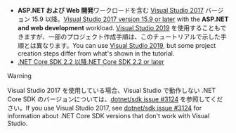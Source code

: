 * <span data-ttu-id="87404-101">**ASP.NET および Web 開発**ワークロードを含む [Visual Studio 2017](https://visualstudio.microsoft.com/downloads/) バージョン 15.9 以降。</span><span class="sxs-lookup"><span data-stu-id="87404-101">[Visual Studio 2017 version 15.9 or later](https://visualstudio.microsoft.com/downloads/) with the **ASP.NET and web development** workload.</span></span> <span data-ttu-id="87404-102">[Visual Studio 2019](https://visualstudio.microsoft.com/downloads/?utm_medium=microsoft&utm_source=docs.microsoft.com&utm_campaign=inline+link&utm_content=download+vs2019) を使用することもできますが、一部のプロジェクト作成手順は、このチュートリアルで示した手順とは異なります。</span><span class="sxs-lookup"><span data-stu-id="87404-102">You can use [Visual Studio 2019](https://visualstudio.microsoft.com/downloads/?utm_medium=microsoft&utm_source=docs.microsoft.com&utm_campaign=inline+link&utm_content=download+vs2019), but some project creation steps differ from what's shown in the tutorial.</span></span>
* [<span data-ttu-id="87404-103">.NET Core SDK 2.2 以降</span><span class="sxs-lookup"><span data-stu-id="87404-103">.NET Core SDK 2.2 or later</span></span>](https://dotnet.microsoft.com/download/dotnet-core)

> [!WARNING]
> <span data-ttu-id="87404-104">Visual Studio 2017 を使用している場合、Visual Studio で動作しない .NET Core SDK のバージョンについては、[dotnet/sdk issue #3124](https://github.com/dotnet/sdk/issues/3124) を参照してください。</span><span class="sxs-lookup"><span data-stu-id="87404-104">If you use Visual Studio 2017, see [dotnet/sdk issue #3124](https://github.com/dotnet/sdk/issues/3124) for information about .NET Core SDK versions that don't work with Visual Studio.</span></span>
